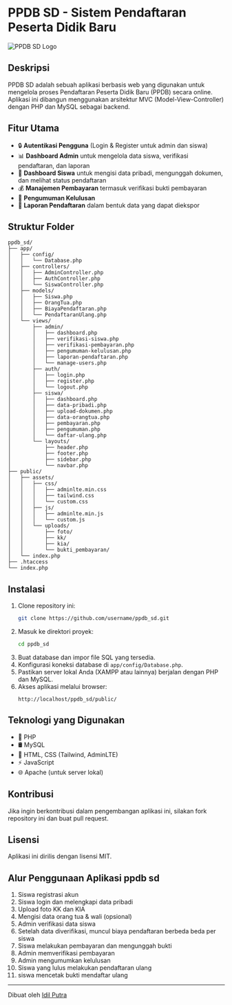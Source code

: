 # PPDB SD - Sistem Pendaftaran Peserta Didik Baru

![PPDB SD Logo](public/assets/logo.png)

## Deskripsi
PPDB SD adalah sebuah aplikasi berbasis web yang digunakan untuk mengelola proses Pendaftaran Peserta Didik Baru (PPDB) secara online. Aplikasi ini dibangun menggunakan arsitektur MVC (Model-View-Controller) dengan PHP dan MySQL sebagai backend.

## Fitur Utama
- :lock: **Autentikasi Pengguna** (Login & Register untuk admin dan siswa)
- :bar_chart: **Dashboard Admin** untuk mengelola data siswa, verifikasi pendaftaran, dan laporan
- :busts_in_silhouette: **Dashboard Siswa** untuk mengisi data pribadi, mengunggah dokumen, dan melihat status pendaftaran
- :moneybag: **Manajemen Pembayaran** termasuk verifikasi bukti pembayaran
- :mega: **Pengumuman Kelulusan**
- :page_facing_up: **Laporan Pendaftaran** dalam bentuk data yang dapat diekspor

## Struktur Folder
```
ppdb_sd/
├── app/
│   ├── config/
│   │   └── Database.php
│   ├── controllers/
│   │   ├── AdminController.php
│   │   ├── AuthController.php
│   │   └── SiswaController.php
│   ├── models/
│   │   ├── Siswa.php
│   │   ├── OrangTua.php
│   │   ├── BiayaPendaftaran.php
│   │   └── PendaftaranUlang.php
│   └── views/
│       ├── admin/
│       │   ├── dashboard.php
│       │   ├── verifikasi-siswa.php
│       │   ├── verifikasi-pembayaran.php
│       │   ├── pengumuman-kelulusan.php
│       │   ├── laporan-pendaftaran.php
│       │   └── manage-users.php
│       ├── auth/
│       │   ├── login.php
│       │   ├── register.php
│       │   └── logout.php
│       ├── siswa/
│       │   ├── dashboard.php
│       │   ├── data-pribadi.php
│       │   ├── upload-dokumen.php
│       │   ├── data-orangtua.php
│       │   ├── pembayaran.php
│       │   ├── pengumuman.php
│       │   └── daftar-ulang.php
│       └── layouts/
│           ├── header.php
│           ├── footer.php
│           ├── sidebar.php
│           └── navbar.php
├── public/
│   ├── assets/
│   │   ├── css/
│   │   │   ├── adminlte.min.css
│   │   │   ├── tailwind.css
│   │   │   └── custom.css
│   │   ├── js/
│   │   │   ├── adminlte.min.js
│   │   │   └── custom.js
│   │   └── uploads/
│   │       ├── foto/
│   │       ├── kk/
│   │       ├── kia/
│   │       └── bukti_pembayaran/
│   └── index.php
├── .htaccess
└── index.php
```

## Instalasi
1. Clone repository ini:
   ```bash
   git clone https://github.com/username/ppdb_sd.git
   ```
2. Masuk ke direktori proyek:
   ```bash
   cd ppdb_sd
   ```
3. Buat database dan impor file SQL yang tersedia.
4. Konfigurasi koneksi database di `app/config/Database.php`.
5. Pastikan server lokal Anda (XAMPP atau lainnya) berjalan dengan PHP dan MySQL.
6. Akses aplikasi melalui browser:
   ```
   http://localhost/ppdb_sd/public/
   ```

## Teknologi yang Digunakan
- 🐘 PHP
- 🛢️ MySQL
- 🎨 HTML, CSS (Tailwind, AdminLTE)
- ⚡ JavaScript
- 🌐 Apache (untuk server lokal)

## Kontribusi
Jika ingin berkontribusi dalam pengembangan aplikasi ini, silakan fork repository ini dan buat pull request.

## Lisensi
Aplikasi ini dirilis dengan lisensi MIT.

## Alur Penggunaan Aplikasi ppdb sd
1. Siswa registrasi akun
2. Siswa login dan melengkapi data pribadi
3. Upload foto KK dan KIA
4. Mengisi data orang tua & wali (opsional)
5. Admin verifikasi data siswa
6. Setelah data diverifikasi, muncul biaya pendaftaran berbeda beda per siswa
7. Siswa melakukan pembayaran dan mengunggah bukti
8. Admin memverifikasi pembayaran
9. Admin mengumumkan kelulusan
10. Siswa yang lulus melakukan pendaftaran ulang
11. siswa mencetak bukti mendaftar ulang


---
Dibuat oleh [Idil Putra](https://github.com/idilputra)


